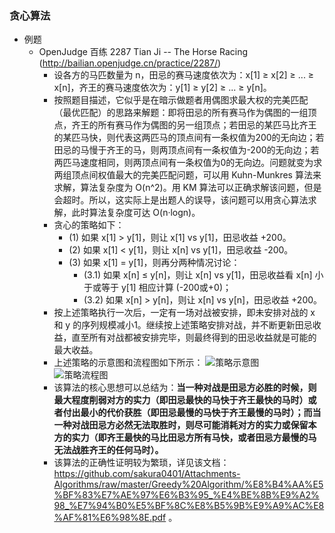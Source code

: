 ### 贪心算法
* 例题
	* OpenJudge 百练 2287 Tian Ji -- The Horse Racing (http://bailian.openjudge.cn/practice/2287/)
		* 设各方的马匹数量为 n，田忌的赛马速度依次为：x[1] ≥ x[2] ≥ ... ≥ x[n]，齐王的赛马速度依次为：y[1] ≥ y[2] ≥ ... ≥ y[n]。
		* 按照题目描述，它似乎是在暗示做题者用偶图求最大权的完美匹配（最优匹配）的思路来解题：即将田忌的所有赛马作为偶图的一组顶点，齐王的所有赛马作为偶图的另一组顶点；若田忌的某匹马比齐王的某匹马快，则代表这两匹马的顶点间有一条权值为200的无向边；若田忌的马慢于齐王的马，则两顶点间有一条权值为-200的无向边；若两匹马速度相同，则两顶点间有一条权值为0的无向边。问题就变为求两组顶点间权值最大的完美匹配问题，可以用 Kuhn-Munkres 算法来求解，算法复杂度为 O(n^2)。用 KM 算法可以正确求解该问题，但是会超时。所以，这实际上是出题人的误导，该问题可以用贪心算法求解，此时算法复杂度可达 O(n·logn)。
		* 贪心的策略如下：
			* (1) 如果 x[1] > y[1]，则让 x[1] vs y[1]，田忌收益 +200。
			* (2) 如果 x[1] < y[1]，则让 x[n] vs y[1]，田忌收益 -200。
			* (3) 如果 x[1] = y[1]，则再分两种情况讨论：
				* (3.1) 如果 x[n] ≤ y[n]，则让 x[n] vs y[1]，田忌收益看 x[n] 小于或等于 y[1] 相应计算 (-200或+0)；
				* (3.2) 如果 x[n] > y[n]，则让 x[n] vs y[n]，田忌收益 +200。
		* 按上述策略执行一次后，一定有一场对战被安排，即未安排对战的 x 和 y 的序列规模减小1。继续按上述策略安排对战，并不断更新田忌收益，直至所有对战都被安排完毕，则最终得到的田忌收益就是可能的最大收益。	
		* 上述策略的示意图和流程图如下所示：
		![策略示意图](https://github.com/sakura0401/Figures-Algorithms/raw/master/Greedy%20Algorithm/%E8%B4%AA%E5%BF%83_%E7%94%B0%E5%BF%8C%E8%B5%9B%E9%A9%AC_%E7%AD%96%E7%95%A5%E7%A4%BA%E6%84%8F%E5%9B%BE.jpg)  
		![策略流程图](https://github.com/sakura0401/Figures-Algorithms/raw/master/Greedy%20Algorithm/%E8%B4%AA%E5%BF%83_%E7%94%B0%E5%BF%8C%E8%B5%9B%E9%A9%AC_%E7%AD%96%E7%95%A5%E6%B5%81%E7%A8%8B%E5%9B%BE.jpg)  
		* 该算法的核心思想可以总结为：**当一种对战是田忌方必胜的时候，则最大程度削弱对方的实力（即田忌最快的马快于齐王最快的马时）或者付出最小的代价获胜（即田忌最慢的马快于齐王最慢的马时）；而当一种对战田忌方必然无法取胜时，则尽可能消耗对方的实力或保留本方的实力（即齐王最快的马比田忌方所有马快，或者田忌方最慢的马无法战胜齐王的任何马时）。**
		* 该算法的正确性证明较为繁琐，详见该文档：https://github.com/sakura0401/Attachments-Algorithms/raw/master/Greedy%20Algorithm/%E8%B4%AA%E5%BF%83%E7%AE%97%E6%B3%95_%E4%BE%8B%E9%A2%98_%E7%94%B0%E5%BF%8C%E8%B5%9B%E9%A9%AC%E8%AF%81%E6%98%8E.pdf 。
